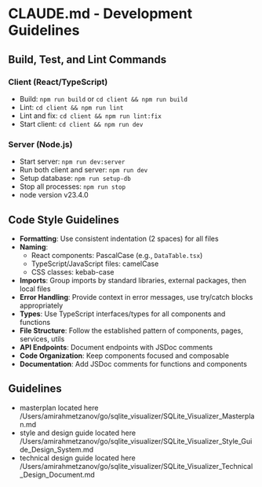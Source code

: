 # CLAUDE.md - Development Guidelines

## Build, Test, and Lint Commands

### Client (React/TypeScript)
- Build: `npm run build` or `cd client && npm run build`
- Lint: `cd client && npm run lint`
- Lint and fix: `cd client && npm run lint:fix`
- Start client: `cd client && npm run dev`

### Server (Node.js)
- Start server: `npm run dev:server`
- Run both client and server: `npm run dev`
- Setup database: `npm run setup-db`
- Stop all processes: `npm run stop`
- node version v23.4.0

## Code Style Guidelines

- **Formatting**: Use consistent indentation (2 spaces) for all files
- **Naming**: 
  - React components: PascalCase (e.g., `DataTable.tsx`)
  - TypeScript/JavaScript files: camelCase
  - CSS classes: kebab-case
- **Imports**: Group imports by standard libraries, external packages, then local files
- **Error Handling**: Provide context in error messages, use try/catch blocks appropriately
- **Types**: Use TypeScript interfaces/types for all components and functions
- **File Structure**: Follow the established pattern of components, pages, services, utils
- **API Endpoints**: Document endpoints with JSDoc comments
- **Code Organization**: Keep components focused and composable
- **Documentation**: Add JSDoc comments for functions and components

## Guidelines
- masterplan located here /Users/amirahmetzanov/go/sqlite_visualizer/SQLite_Visualizer_Masterplan.md
- style and design guide located here /Users/amirahmetzanov/go/sqlite_visualizer/SQLite_Visualizer_Style_Guide_Design_System.md
- technical design guide located here /Users/amirahmetzanov/go/sqlite_visualizer/SQLite_Visualizer_Technical_Design_Document.md